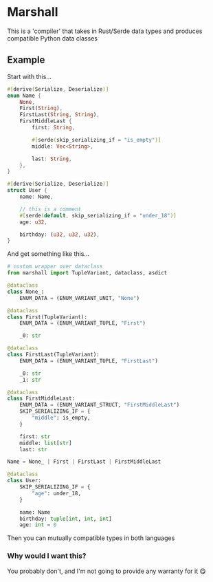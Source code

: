 # Marshall

This is a 'compiler' that takes in Rust/Serde data types and produces compatible Python data classes

## Example

Start with this...

```rust
#[derive(Serialize, Deserialize)]
enum Name {
    None,
    First(String),
    FirstLast(String, String),
    FirstMiddleLast {
        first: String,

        #[serde(skip_serializing_if = "is_empty")]
        middle: Vec<String>,

        last: String,
    },
}

#[derive(Serialize, Deserialize)]
struct User {
    name: Name,

    // this is a comment
    #[serde(default, skip_serializing_if = "under_18")]
    age: u32,

    birthday: (u32, u32, u32),
}

```

And get something like this...

```python
# custom wrapper over dataclass
from marshall import TupleVariant, dataclass, asdict

@dataclass
class None_:
    ENUM_DATA = (ENUM_VARIANT_UNIT, "None")

@dataclass
class First(TupleVariant):
    ENUM_DATA = (ENUM_VARIANT_TUPLE, "First")

    _0: str

@dataclass
class FirstLast(TupleVariant):
    ENUM_DATA = (ENUM_VARIANT_TUPLE, "FirstLast")

    _0: str
    _1: str

@dataclass
class FirstMiddleLast:
    ENUM_DATA = (ENUM_VARIANT_STRUCT, "FirstMiddleLast")
    SKIP_SERIALIZING_IF = {
        "middle": is_empty,
    }

    first: str
    middle: list[str]
    last: str

Name = None_ | First | FirstLast | FirstMiddleLast

@dataclass
class User:
    SKIP_SERIALIZING_IF = {
        "age": under_18,
    }

    name: Name
    birthday: tuple[int, int, int]
    age: int = 0
```

Then you can mutually compatible types in both languages

### Why would I want this?

You probably don't, and I'm not going to provide any warranty for it :yum:
